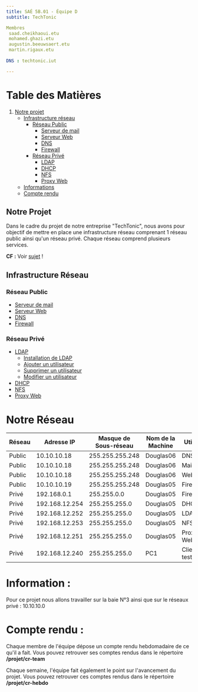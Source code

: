 ```yaml
---
title: SAÉ 5B.01 - Équipe D
subtitle: TechTonic

Membres
 saad.cheikhaoui.etu
 mohamed.ghazi.etu
 augustin.beeuwsaert.etu
 martin.rigaux.etu
 
DNS : techtonic.iut

---
```


# Table des Matières

1. [Notre projet](#notre-projet)
   - [Infrastructure réseau](#infrastructure-réseau)
     - [Réseau Public](#réseau-public)
       - [Serveur de mail](#serveur-de-mail)
       - [Serveur Web](#serveur-web)
       - [DNS](#dns)
       - [Firewall](#firewall)
     - [Réseau Privé](#réseau-privé)
       - [LDAP](#ldap)
       - [DHCP](#dhcp)
       - [NFS](#nfs)
       - [Proxy Web](#proxy-web)
   - [Informations](#informations)
   - [Compte rendu](#compte-rendu)

## Notre Projet

Dans le cadre du projet de notre entreprise "TechTonic", nous avons pour objectif de mettre en place une infrastructure réseau comprenant 1 réseau public ainsi qu'un réseau privé. Chaque réseau comprend plusieurs services.

**CF :** Voir [sujet](../README.md) !

## Infrastructure Réseau

### Réseau Public

- [Serveur de mail](../equipe-d/projet/infrastructure/réseau_public/mail/README.MD)
- [Serveur Web](../equipe-d/projet/infrastructure/réseau_public/web/README.MD)
- [DNS](../equipe-d/projet/infrastructure/réseau_public/dns/README.MD)
- [Firewall](../equipe-d/projet/infrastructure/réseau_public/)

### Réseau Privé

- [LDAP](../equipe-d/projet/infrastructure/réseau_privé/ldap/Procédure/)
  - [Installation de LDAP](../equipe-d/projet/infrastructure/réseau_privé/ldap/Procédure/Installation.md)
  - [Ajouter un utilisateur](../equipe-d/projet/infrastructure/réseau_privé/ldap/Procédure/Add_user.md)
  - [Supprimer un utilisateur](../equipe-d/projet/infrastructure/réseau_privé/ldap/Procédure/Del_user.md)
  - [Modifier un utilisateur](../equipe-d/projet/infrastructure/réseau_privé/ldap/Procédure/Modify_user.md)
- [DHCP](../equipe-d/projet/infrastructure/réseau_privé/dhcp/README.MD)
- [NFS](../equipe-d/projet/infrastructure/réseau_privé/nfs/README.MD)
- [Proxy Web](../equipe-d/projet/infrastructure/réseau_privé/)

# Notre Réseau 

| Réseau            | Adresse IP        | Masque de Sous-réseau | Nom de la Machine  | Utilité                   |
|-------------------|-------------------|-----------------------|--------------------|---------------------------|
| Public            | 10.10.10.18       | 255.255.255.248       | Douglas06          | DNS                       |
| Public            | 10.10.10.18       | 255.255.255.248       | Douglas06          | Mail                      |
| Public            | 10.10.10.18       | 255.255.255.248       | Douglas06          | Web                       |
| Public            | 10.10.10.19       | 255.255.255.248       | Douglas05          | Firewall                  |
| Privé             | 192.168.0.1       | 255.255.0.0           | Douglas05          | Firewall                  |
| Privé             | 192.168.12.254    | 255.255.255.0         | Douglas05          | DHCP                      |
| Privé             | 192.168.12.252    | 255.255.255.0         | Douglas05          | LDAP                      |
| Privé             | 192.168.12.253    | 255.255.255.0         | Douglas05          | NFS                       |
| Privé             | 192.168.12.251    | 255.255.255.0         | Douglas05          | Proxy Web                 |
| Privé             | 192.168.12.240    | 255.255.255.0         | PC1                | Client test                |


# Information : 
Pour ce projet nous allons travailler sur la baie N°3 ainsi que sur le réseaux privé : 10.10.10.0
 

# Compte rendu :

Chaque membre de l'équipe dépose un compte rendu hebdomadaire de ce qu'il a fait. Vous pouvez retrouver ses comptes rendus dans le répertoire **/projet/cr-team**

Chaque semaine, l'équipe fait également le point sur l'avancement du projet. Vous pouvez retrouver ces comptes rendus dans le répertoire **/projet/cr-hebdo**
